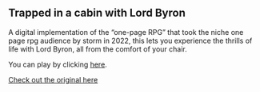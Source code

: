 ## Trapped in a cabin with Lord Byron

A digital implementation of the “one-page RPG” that took the niche one page rpg audience by storm in 2022, this lets you experience the thrills of life with Lord Byron, all from the comfort of your chair. 

You can play by clicking [here](https://vivian-a.github.com/LordByron).

[Check out the original here](https://x.com/Sotherans/status/1507670651724873730/photo/1)
